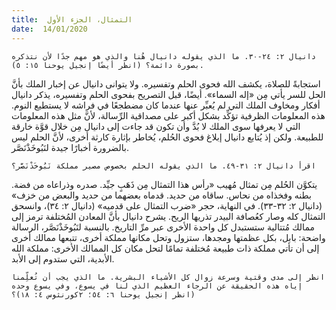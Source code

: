 ```yaml
---
title:  التمثال، الجزء الأول
date:  14/01/2020
---
```


`دانيال ٢: ٢٤-٣٠. ما الذي يقوله دانيال هُنا والذي هو مهم جدًا لأن نتذكره بصورة دائمة؟ (انظر أيضًا إنجيل يوحنا ١٥: ٥).`

استجابةً للصلاة، يكشف الله فحوى الحلم وتفسيره. ولا يتوانى دانيال عن إخبار الملك بأنَّ الحل للسر يأتي مِن «إله السماء». أيضًا، قبل التصريح بفحوى الحلم وتفسيره، يذكر دانيال أفكار ومخاوف الملك التي لم يُعبِّر عنها عندما كان مضطجعًا في فراشه لا يستطيع النوم. هذه المعلومات الظرفية تؤكِّد بشكل أكبر على مصداقية الرِّسالة، لأنَّ مثل هذه المعلومات التي لا يعرفها سوى الملك لا بُدَّ وأن تكون قد جاءت إلى دانيال مِن خلال قوَّة خارقة للطبيعة. ولكن إذ يُتابع دانيال إبلاغ فحوى الحُلم، يُخاطر بإثارة كارثة أخرى، لأنَّ الحلم ليس بالضرورة أخبارًا جيدة لنَبُوخَذْنَصَّر.

`اقرأ دانيال ٢: ٣١-٤٩. ما الذي يقوله الحلم بخصوص مصير مملكة نَبُوخَذْنَصَّر؟`

يتكوَّن الحُلم مِن تمثال مُهيب «رأس هذا التمثال مِن ذَهَبٍ جيِّد. صدره وذراعاه من فضة. بطنه وفخذاه من نحاس. ساقاه من حديد. قدماه بعضهما من حديد والبعض من خزف» (دانيال ٢: ٣٢-٣٣). في النهاية، حجر «ضرب التمثال على قدميه» (دانيال ٢: ٣٤)، وانسحق التمثال كله وصار كعُصافة البيدر تذريها الريح. يشرح دانيال بأنَّ المعادن المُختلفة ترمز إلى ممالك مُتتالية ستستبدل كل واحدة الأخرى عبر مرِّ التاريخ. بالنسبة لنَبُوخَذْنَصَّر، الرسالة واضحة: بابل، بكل عظمتها ومجدها، ستزول وتحل مكانها مملكة أخرى، تتبعها ممالك أخرى إلى أن تأتي مملكة ذات طبيعة مُختلفة تمامًا لتحل مكان كل الممالك الأخرى: مملكة الله الأبدية، التي ستدوم إلى الأبد.

`انظر إلى مدى وقتية وسرعة زوال كل الأشياء البشرية. ما الذي يجب أن تُعلِّمنا إياه هذه الحقيقة عن الرجاء العظيم الذي لنا في يسوع، وفي يسوع وحده (انظر إنجيل يوحنا ٦: ٥٤؛ ٢كورنثوس ٤: ١٨)؟`